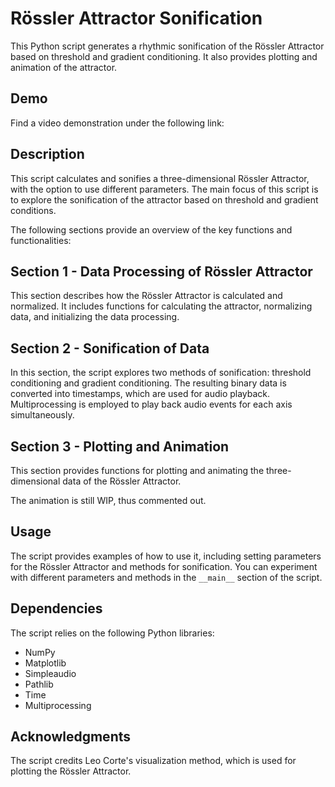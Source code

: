# Rössler Attractor Sonification

This Python script generates a rhythmic sonification of the Rössler Attractor based on threshold and gradient conditioning. It also provides plotting and animation of the attractor.

## Demo

Find a video demonstration under the following link:


## Description

This script calculates and sonifies a three-dimensional Rössler Attractor, with the option to use different parameters. The main focus of this script is to explore the sonification of the attractor based on threshold and gradient conditions.

The following sections provide an overview of the key functions and functionalities:

## Section 1 - Data Processing of Rössler Attractor

This section describes how the Rössler Attractor is calculated and normalized. It includes functions for calculating the attractor, normalizing data, and initializing the data processing.

## Section 2 - Sonification of Data

In this section, the script explores two methods of sonification: threshold conditioning and gradient conditioning. The resulting binary data is converted into timestamps, which are used for audio playback. Multiprocessing is employed to play back audio events for each axis simultaneously.

## Section 3 - Plotting and Animation

This section provides functions for plotting and animating the three-dimensional data of the Rössler Attractor.

The animation is still WIP, thus commented out.

## Usage

The script provides examples of how to use it, including setting parameters for the Rössler Attractor and methods for sonification. You can experiment with different parameters and methods in the `__main__` section of the script.

## Dependencies

The script relies on the following Python libraries:

- NumPy
- Matplotlib
- Simpleaudio
- Pathlib
- Time
- Multiprocessing

## Acknowledgments

The script credits Leo Corte's visualization method, which is used for plotting the Rössler Attractor.


